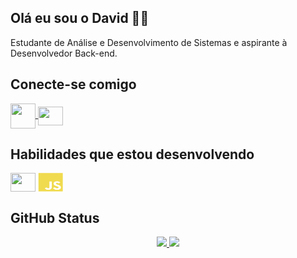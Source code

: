 <body>
  <div>
    <h2>Olá eu sou o David 👋🏽</h2>
    <p>Estudante de Análise e Desenvolvimento de Sistemas e aspirante à Desenvolvedor Back-end.</p>
  </div>
  
  <div>
    <h2>Conecte-se comigo</h2>
    <a href="https://www.linkedin.com/in/david-martins-726b311b5/">
      <img align="center" width="40" height="40" src="https://itcnet.gr/wp-content/uploads/2020/09/Linkedin-logo-on-transparent-Background-PNG-.png"/>
    </a>
    <a href="https://discord.com/channels/davidbrennerm">
      <img align="center" width="40" height="30" src="https://th.bing.com/th/id/OIP.0kj7XPF_bdTVCg7IFuPR-gHaFV?pid=ImgDet&rs=1">
    </a>
  </div>
  
  <div style="display: inline_block">
    <h2>Habilidades que estou desenvolvendo</h2>
    <img align="center" width="40" height="30" src="https://cdn.jsdelivr.net/gh/devicons/devicon/icons/java/java-original.svg">
    <img align="center" width="40" height="30" src="https://raw.githubusercontent.com/devicons/devicon/master/icons/javascript/javascript-plain.svg">
  </div>
  
  <div>
    <h2>GitHub Status</h2>
     <div align="center">
      <a href="https://github.com/davidbrennerm">
      <img width="50%" src="https://github-readme-stats.vercel.app/api?username=davidbrennerm&theme=transparent&bg_color=000&border_color=30A3DC&show_icons=true&icon_color=30A3DC&title_color=E94D5F&text_color=FFF"/>
      <img width="45%" src="https://github-readme-stats-git-masterrstaa-rickstaa.vercel.app/api/top-langs/?username=davidbrennerm&layout=compact&bg_color=000&border_color=30A3DC&title_color=E94D5F&text_color=FFF"/>
    </div> 
  </div>
</body>
